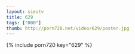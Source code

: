 ```yaml
--- 
layout: sieutv
title: 629
tags: ["000"]
thumb: http://porn720.net/video/629/poster.jpg
---
```

{% include porn720 key="629" %} 
